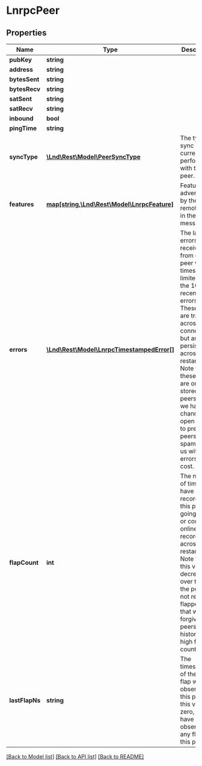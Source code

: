 # LnrpcPeer

## Properties
Name | Type | Description | Notes
------------ | ------------- | ------------- | -------------
**pubKey** | **string** |  | [optional] 
**address** | **string** |  | [optional] 
**bytesSent** | **string** |  | [optional] 
**bytesRecv** | **string** |  | [optional] 
**satSent** | **string** |  | [optional] 
**satRecv** | **string** |  | [optional] 
**inbound** | **bool** |  | [optional] 
**pingTime** | **string** |  | [optional] 
**syncType** | [**\Lnd\Rest\Model\PeerSyncType**](PeerSyncType.md) | The type of sync we are currently performing with this peer. | [optional] 
**features** | [**map[string,\Lnd\Rest\Model\LnrpcFeature]**](LnrpcFeature.md) | Features advertised by the remote peer in their init message. | [optional] 
**errors** | [**\Lnd\Rest\Model\LnrpcTimestampedError[]**](LnrpcTimestampedError.md) | The latest errors received from our peer with timestamps, limited to the 10 most recent errors. These errors are tracked across peer connections, but are not persisted across lnd restarts. Note that these errors are only stored for peers that we have channels open with, to prevent peers from spamming us with errors at no cost. | [optional] 
**flapCount** | **int** | The number of times we have recorded this peer going offline or coming online, recorded across restarts. Note that this value is decreased over time if the peer has not recently flapped, so that we can forgive peers with historically high flap counts. | [optional] 
**lastFlapNs** | **string** | The timestamp of the last flap we observed for this peer. If this value is zero, we have not observed any flaps for this peer. | [optional] 

[[Back to Model list]](../README.md#documentation-for-models) [[Back to API list]](../README.md#documentation-for-api-endpoints) [[Back to README]](../README.md)


